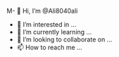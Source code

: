 M- 👋 Hi, I’m @Ali8040ali
- 👀 I’m interested in ...
- 🌱 I’m currently learning ...
- 💞️ I’m looking to collaborate on ...
- 📫 How to reach me ...

<!---
Ali8040ali/Ali8040ali is a ✨ special ✨ repository because its `README.md` (this file) appears on your GitHub profile.
You can click the Preview link to take a look at your changes.
--->

